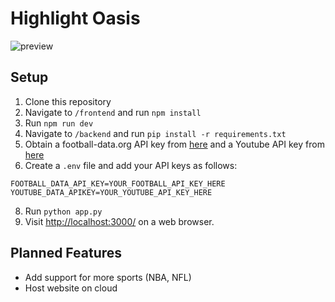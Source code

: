 # Highlight Oasis
![preview](https://github.com/user-attachments/assets/0aa2ad9d-2563-4ba9-b54c-e59dc6ec63ff)
## Setup
1. Clone this repository
2. Navigate to ```/frontend``` and run ```npm install```
3. Run ```npm run dev```
4. Navigate to ```/backend``` and run ```pip install -r requirements.txt```
5. Obtain a football-data.org API key from [here](https://www.football-data.org/) and a Youtube API key from [here](https://console.developers.google.com/)
6. Create a ```.env``` file and add your API keys as follows:
~~~
FOOTBALL_DATA_API_KEY=YOUR_FOOTBALL_API_KEY_HERE
YOUTUBE_DATA_APIKEY=YOUR_YOUTUBE_API_KEY_HERE
~~~
8. Run ```python app.py```
9. Visit [http://localhost:3000/](http://localhost:3000/) on a web browser.

## Planned Features
- Add support for more sports (NBA, NFL)
- Host website on cloud
 
